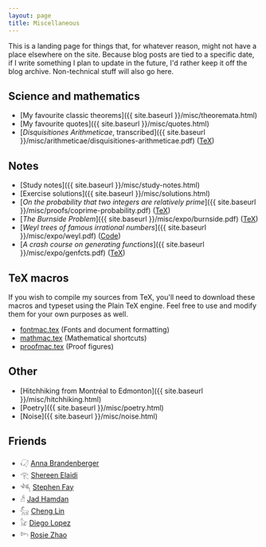 ```yaml
---
layout: page
title: Miscellaneous
---
```


This is a landing page for things that, for whatever reason, might not have a place elsewhere on the site. Because blog posts are tied to a specific date, if I write something I plan to update in the future, I'd rather keep it off the blog archive. Non-technical stuff will also go here.

## Science and mathematics

+ [My favourite classic theorems]({{ site.baseurl }}/misc/theoremata.html)
+ [My favourite quotes]({{ site.baseurl }}/misc/quotes.html)
+ [_Disquisitiones Arithmeticae_, transcribed]({{ site.baseurl }}/misc/arithmeticae/disquisitiones-arithmeticae.pdf) ([TeX](https://raw.githubusercontent.com/marcelgoh/marcelgoh.github.io/master/misc/arithmeticae/disquisitiones-arithmeticae.tex))

## Notes
+ [Study notes]({{ site.baseurl }}/misc/study-notes.html)
+ [Exercise solutions]({{ site.baseurl }}/misc/solutions.html)
+ [_On the probability that two integers are relatively prime_]({{ site.baseurl }}/misc/proofs/coprime-probability.pdf) ([TeX](https://raw.githubusercontent.com/marcelgoh/marcelgoh.github.io/master/misc/proofs/coprime-probability.tex))
+ [_The Burnside Problem_]({{ site.baseurl }}/misc/expo/burnside.pdf) ([TeX](https://raw.githubusercontent.com/marcelgoh/marcelgoh.github.io/master/misc/expo/burnside.tex))
+ [_Weyl trees of famous irrational numbers_]({{ site.baseurl }}/misc/expo/weyl.pdf) ([Code](https://github.com/marcelgoh/organic-trees/tree/master/weyl))
+ [_A crash course on generating functions_]({{ site.baseurl }}/misc/expo/genfcts.pdf) ([TeX](https://raw.githubusercontent.com/marcelgoh/marcelgoh.github.io/master/misc/expo/genfcts.tex))

## TeX macros

If you wish to compile my sources from TeX, you'll need to download these macros and typeset using the Plain TeX engine. Feel free to use and modify them for your own purposes as well.

+ [fontmac.tex](https://raw.githubusercontent.com/marcelgoh/marcelgoh.github.io/master/misc/tex-macros/fontmac.tex) (Fonts and document formatting)
+ [mathmac.tex](https://raw.githubusercontent.com/marcelgoh/marcelgoh.github.io/master/misc/tex-macros/mathmac.tex) (Mathematical shortcuts)
+ [proofmac.tex](https://raw.githubusercontent.com/marcelgoh/marcelgoh.github.io/master/misc/tex-macros/proofmac.tex) (Proof figures)

## Other

+ [Hitchhiking from Montréal to Edmonton]({{ site.baseurl }}/misc/hitchhiking.html)
+ [Poetry]({{ site.baseurl }}/misc/poetry.html)
+ [Noise]({{ site.baseurl }}/misc/noise.html)

## Friends

+ &#78553; [Anna Brandenberger](https://abrandenberger.github.io/)
+ &#77952; [Shereen Elaidi](https://shereenelaidi.github.io/)
+ &#78216; [Stephen Fay](https://dcxst.github.io//blog.html)
+ &#77874; [Jad Hamdan](https://jadhamdan.github.io/website/)
+ &#78069; [Cheng Lin](https://cheng-lin.me)
+ &#78048; [Diego Lopez](https://diegolopez.me)
+ &#78264; [Rosie Zhao](https://rosieyzh.github.io/website/)